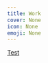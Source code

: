 ```yaml
---
title: Work
cover: None
icon: None
emoji: None
---
```


[Test](https://hayleyqc.github.io/Work/Test)

